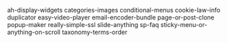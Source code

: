 ah-display-widgets
categories-images
conditional-menus
cookie-law-info
duplicator
easy-video-player
email-encoder-bundle
page-or-post-clone
popup-maker
really-simple-ssl
slide-anything
sp-faq
sticky-menu-or-anything-on-scroll
taxonomy-terms-order
